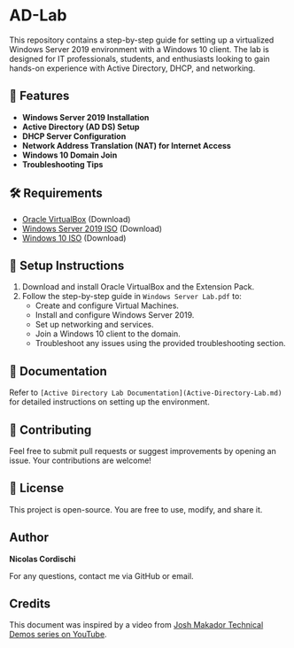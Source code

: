 # AD-Lab

This repository contains a step-by-step guide for setting up a virtualized Windows Server 2019 environment with a Windows 10 client. The lab is designed for IT professionals, students, and enthusiasts looking to gain hands-on experience with Active Directory, DHCP, and networking.

## 📌 Features

- **Windows Server 2019 Installation**
- **Active Directory (AD DS) Setup**
- **DHCP Server Configuration**
- **Network Address Translation (NAT) for Internet Access**
- **Windows 10 Domain Join**
- **Troubleshooting Tips**

## 🛠 Requirements

- [Oracle VirtualBox](https://www.virtualbox.org/) (Download)
- [Windows Server 2019 ISO](https://www.microsoft.com/en-us/evalcenter/evaluate-windows-server) (Download)
- [Windows 10 ISO](https://www.microsoft.com/en-us/software-download/windows10) (Download)

## 🚀 Setup Instructions

1. Download and install Oracle VirtualBox and the Extension Pack.
2. Follow the step-by-step guide in `Windows Server Lab.pdf` to:
   - Create and configure Virtual Machines.
   - Install and configure Windows Server 2019.
   - Set up networking and services.
   - Join a Windows 10 client to the domain.
   - Troubleshoot any issues using the provided troubleshooting section.

## 📄 Documentation

Refer to `[Active Directory Lab Documentation](Active-Directory-Lab.md)` for detailed instructions on setting up the environment.

## 🤝 Contributing

Feel free to submit pull requests or suggest improvements by opening an issue. Your contributions are welcome!

## 📜 License

This project is open-source. You are free to use, modify, and share it.

## Author

**Nicolas Cordischi**

For any questions, contact me via GitHub or email.

## Credits

This document was inspired by a video from [Josh Makador Technical Demos series on YouTube](https://www.youtube.com/watch?v=MHsI8hJmggI&list=PLqBeiU46hx1H--SNfTrohTOWeqkK-M2Y0&ab_channel=JoshMadakor).
